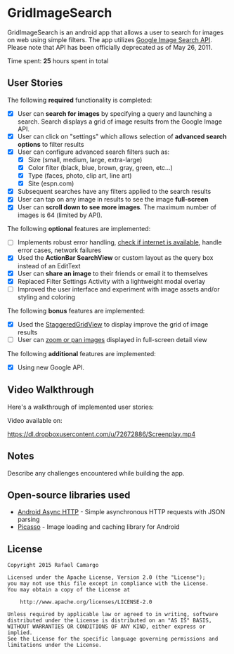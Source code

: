 # GridImageSearch

GridImageSearch is an android app that allows a user to search for images on web using simple filters. The app utilizes [Google Image Search API](https://developers.google.com/image-search/). Please note that API has been officially deprecated as of May 26, 2011.

Time spent: **25** hours spent in total

## User Stories

The following **required** functionality is completed:

* [x] User can **search for images** by specifying a query and launching a search. Search displays a grid of image results from the Google Image API.
* [x] User can click on "settings" which allows selection of **advanced search options** to filter results
* [x] User can configure advanced search filters such as:
  * [x] Size (small, medium, large, extra-large)
  * [x] Color filter (black, blue, brown, gray, green, etc...)
  * [x] Type (faces, photo, clip art, line art)
  * [x] Site (espn.com)
* [x] Subsequent searches have any filters applied to the search results
* [x] User can tap on any image in results to see the image **full-screen**
* [x] User can **scroll down to see more images**. The maximum number of images is 64 (limited by API).

The following **optional** features are implemented:

* [ ] Implements robust error handling, [check if internet is available](http://guides.codepath.com/android/Sending-and-Managing-Network-Requests#checking-for-network-connectivity), handle error cases, network failures
* [x] Used the **ActionBar SearchView** or custom layout as the query box instead of an EditText
* [x] User can **share an image** to their friends or email it to themselves
* [x] Replaced Filter Settings Activity with a lightweight modal overlay
* [ ] Improved the user interface and experiment with image assets and/or styling and coloring

The following **bonus** features are implemented:

* [x] Used the [StaggeredGridView](https://github.com/f-barth/AndroidStaggeredGrid) to display improve the grid of image results
* [ ] User can [zoom or pan images](https://github.com/MikeOrtiz/TouchImageView) displayed in full-screen detail view

The following **additional** features are implemented:

* [x] Using new Google API.

## Video Walkthrough 

Here's a walkthrough of implemented user stories:

Video available on:

https://dl.dropboxusercontent.com/u/72672886/Screenplay.mp4

## Notes

Describe any challenges encountered while building the app.

## Open-source libraries used

- [Android Async HTTP](https://github.com/loopj/android-async-http) - Simple asynchronous HTTP requests with JSON parsing
- [Picasso](http://square.github.io/picasso/) - Image loading and caching library for Android

## License

    Copyright 2015 Rafael Camargo

    Licensed under the Apache License, Version 2.0 (the "License");
    you may not use this file except in compliance with the License.
    You may obtain a copy of the License at

        http://www.apache.org/licenses/LICENSE-2.0

    Unless required by applicable law or agreed to in writing, software
    distributed under the License is distributed on an "AS IS" BASIS,
    WITHOUT WARRANTIES OR CONDITIONS OF ANY KIND, either express or implied.
    See the License for the specific language governing permissions and
    limitations under the License.
